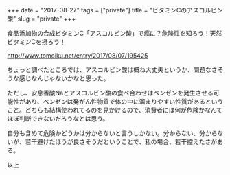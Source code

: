 +++
date = "2017-08-27"
tags = ["private"]
title = "ビタミンCのアスコルビン酸"
slug = "private"
+++

食品添加物の合成ビタミンC「アスコルビン酸」で癌に？危険性を知ろう！天然ビタミンCを摂ろう！  

http://www.tomoiku.net/entry/2017/08/07/195425

ちょっと調べたところでは、アスコルビン酸は概ね大丈夫というか、問題なさそうな感じなんじゃないかなと思った。

ただし、安息香酸Naとアスコルビン酸の食べ合わせはベンゼンを発生させる可能性があり、ベンゼンは発がん性物質で体の中に溜まりやすい性質があるということ。どちらも結構使われてるのを見かけるので、消費者には何が危険かなんてほぼ判断できないだろうなとは思う。

自分も含めて危険かどうかは分からないと言うしかない。分からない、分からないが、若干避けたほうが良さそうだということで、私の場合、若干控えたさがある。

以上
	  
